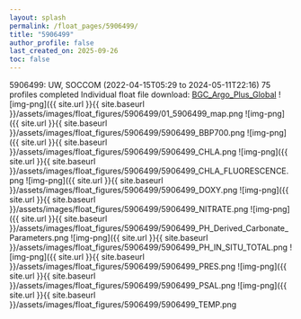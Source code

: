 ```yaml
---
layout: splash
permalink: /float_pages/5906499/
title: "5906499"
author_profile: false
last_created_on: 2025-09-26
toc: false
---
```

 
5906499: UW, SOCCOM (2022-04-15T05:29 to 2024-05-11T22:16)
75 profiles completed
Individual float file download: [BGC_Argo_Plus_Global](https://ftp.soest.hawaii.edu/bgc_argo_plus/Individual_Floats/outliers_removed/5906499_Sprof_processed.nc)
![img-png]({{ site.url }}{{ site.baseurl }}/assets/images/float_figures/5906499/01_5906499_map.png
![img-png]({{ site.url }}{{ site.baseurl }}/assets/images/float_figures/5906499/5906499_BBP700.png
![img-png]({{ site.url }}{{ site.baseurl }}/assets/images/float_figures/5906499/5906499_CHLA.png
![img-png]({{ site.url }}{{ site.baseurl }}/assets/images/float_figures/5906499/5906499_CHLA_FLUORESCENCE.png
![img-png]({{ site.url }}{{ site.baseurl }}/assets/images/float_figures/5906499/5906499_DOXY.png
![img-png]({{ site.url }}{{ site.baseurl }}/assets/images/float_figures/5906499/5906499_NITRATE.png
![img-png]({{ site.url }}{{ site.baseurl }}/assets/images/float_figures/5906499/5906499_PH_Derived_Carbonate_Parameters.png
![img-png]({{ site.url }}{{ site.baseurl }}/assets/images/float_figures/5906499/5906499_PH_IN_SITU_TOTAL.png
![img-png]({{ site.url }}{{ site.baseurl }}/assets/images/float_figures/5906499/5906499_PRES.png
![img-png]({{ site.url }}{{ site.baseurl }}/assets/images/float_figures/5906499/5906499_PSAL.png
![img-png]({{ site.url }}{{ site.baseurl }}/assets/images/float_figures/5906499/5906499_TEMP.png
